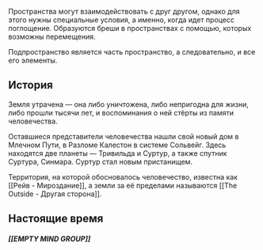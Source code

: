 Пространства могут взаимодействовать с друг другом, однако для этого нужны специальные условия, а именно, когда идет процесс поглощение. Образуются бреши в пространствах с помощью, которых возможны перемещения. 

Подпространство является часть пространство, а следовательно, и все его элементы.
## История 

Земля утрачена — она либо уничтожена, либо непригодна для жизни, либо прошли тысячи лет, и воспоминания о ней стёрты из памяти человечества.

Оставшиеся представители человечества нашли свой новый дом в Млечном Пути, в Разломе Калестон в системе Сольвейг. Здесь находятся две планеты — Тривильда и Суртур, а также спутник Суртура, Синмара. Суртур стал новым пристанищем.

Территория, на которой обосновалось человечество, известна как [[Рейв - Мироздание]], а земли за её пределами называются [[The Outside - Другая сторона]].

## Настоящие время

##### [[EMPTY MIND GROUP]]

